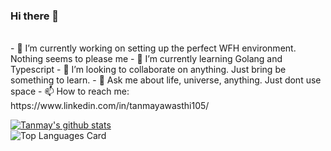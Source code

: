 ### Hi there 👋
<br>
- 🔭 I’m currently working on setting up the perfect WFH environment. Nothing seems to please me 
- 🌱 I’m currently learning Golang and Typescript 
- 👯 I’m looking to collaborate on anything. Just bring be something to learn.
- 💬 Ask me about life, universe, anything. Just dont use space
- 📫 How to reach me: https://www.linkedin.com/in/tanmayawasthi105/

[![Tanmay's github stats](https://github-readme-stats.vercel.app/api?username=tans105)](https://github.com/anuraghazra/github-readme-stats)
<br>
![Top Languages Card](https://github-readme-stats.vercel.app/api/top-langs/?username=tans105)
